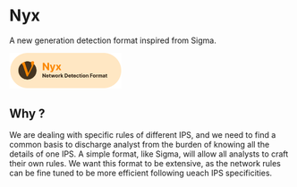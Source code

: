# Nyx
A new generation detection format inspired from Sigma.

<p align="start">
<img src="./logo.png" width="200" style="text-">
</p>



## Why ?

We are dealing with specific rules of different IPS, and we need to find a common basis to discharge analyst from the burden of knowing all the details of one IPS. A simple format, like Sigma, will allow all analysts to craft their own rules.
We want this format to be extensive, as the network rules can be fine tuned to be more efficient following ueach IPS specificities.
